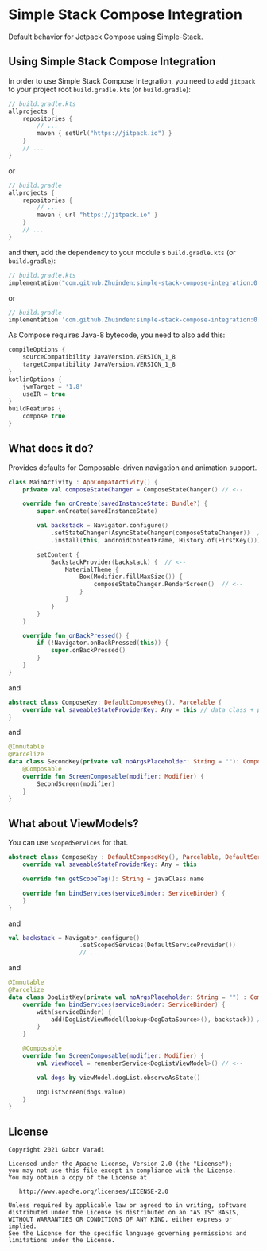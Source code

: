 # Simple Stack Compose Integration

Default behavior for Jetpack Compose using Simple-Stack.

## Using Simple Stack Compose Integration

In order to use Simple Stack Compose Integration, you need to add `jitpack` to your project root `build.gradle.kts`
(or `build.gradle`):

``` kotlin
// build.gradle.kts
allprojects {
    repositories {
        // ...
        maven { setUrl("https://jitpack.io") }
    }
    // ...
}
```

or

``` groovy
// build.gradle
allprojects {
    repositories {
        // ...
        maven { url "https://jitpack.io" }
    }
    // ...
}
```

and then, add the dependency to your module's `build.gradle.kts` (or `build.gradle`):

``` kotlin
// build.gradle.kts
implementation("com.github.Zhuinden:simple-stack-compose-integration:0.3.2")
```

or

``` groovy
// build.gradle
implementation 'com.github.Zhuinden:simple-stack-compose-integration:0.3.2'
```

As Compose requires Java-8 bytecode, you need to also add this:

``` groovy
compileOptions {
    sourceCompatibility JavaVersion.VERSION_1_8
    targetCompatibility JavaVersion.VERSION_1_8
}
kotlinOptions {
    jvmTarget = '1.8'
    useIR = true
}
buildFeatures {
    compose true
}
```

## What does it do?

Provides defaults for Composable-driven navigation and animation support.

``` kotlin
class MainActivity : AppCompatActivity() {
    private val composeStateChanger = ComposeStateChanger() // <--

    override fun onCreate(savedInstanceState: Bundle?) {
        super.onCreate(savedInstanceState)

        val backstack = Navigator.configure()
            .setStateChanger(AsyncStateChanger(composeStateChanger))  // <--
            .install(this, androidContentFrame, History.of(FirstKey()))

        setContent {
            BackstackProvider(backstack) {  // <--
                MaterialTheme {
                    Box(Modifier.fillMaxSize()) {
                        composeStateChanger.RenderScreen()  // <--
                    }
                }
            }
        }
    }

    override fun onBackPressed() {
        if (!Navigator.onBackPressed(this)) {
            super.onBackPressed()
        }
    }
}
```

and

``` kotlin
abstract class ComposeKey: DefaultComposeKey(), Parcelable {
    override val saveableStateProviderKey: Any = this // data class + parcelable!
}
```

and

``` kotlin
@Immutable
@Parcelize
data class SecondKey(private val noArgsPlaceholder: String = ""): ComposeKey() {
    @Composable
    override fun ScreenComposable(modifier: Modifier) {
        SecondScreen(modifier)
    }
}
```

## What about ViewModels?

You can use `ScopedServices` for that.

``` kotlin
abstract class ComposeKey : DefaultComposeKey(), Parcelable, DefaultServiceProvider.HasServices {
    override val saveableStateProviderKey: Any = this

    override fun getScopeTag(): String = javaClass.name

    override fun bindServices(serviceBinder: ServiceBinder) {
    }
}
```

and

``` kotlin
val backstack = Navigator.configure()
                    .setScopedServices(DefaultServiceProvider())
                    // ...
```

and

``` kotlin
@Immutable
@Parcelize
data class DogListKey(private val noArgsPlaceholder: String = "") : ComposeKey() {
    override fun bindServices(serviceBinder: ServiceBinder) {
        with(serviceBinder) {
            add(DogListViewModel(lookup<DogDataSource>(), backstack)) // <--
        }
    }

    @Composable
    override fun ScreenComposable(modifier: Modifier) {
        val viewModel = rememberService<DogListViewModel>() // <--

        val dogs by viewModel.dogList.observeAsState()

        DogListScreen(dogs.value)
    }
}
```

## License

    Copyright 2021 Gabor Varadi

    Licensed under the Apache License, Version 2.0 (the "License");
    you may not use this file except in compliance with the License.
    You may obtain a copy of the License at

       http://www.apache.org/licenses/LICENSE-2.0

    Unless required by applicable law or agreed to in writing, software
    distributed under the License is distributed on an "AS IS" BASIS,
    WITHOUT WARRANTIES OR CONDITIONS OF ANY KIND, either express or implied.
    See the License for the specific language governing permissions and
    limitations under the License.
